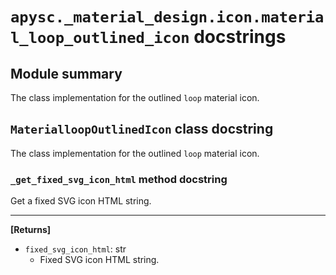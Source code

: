 # `apysc._material_design.icon.material_loop_outlined_icon` docstrings

## Module summary

The class implementation for the outlined `loop` material icon.

## `MaterialloopOutlinedIcon` class docstring

The class implementation for the outlined `loop` material icon.

### `_get_fixed_svg_icon_html` method docstring

Get a fixed SVG icon HTML string.<hr>

**[Returns]**

- `fixed_svg_icon_html`: str
  - Fixed SVG icon HTML string.